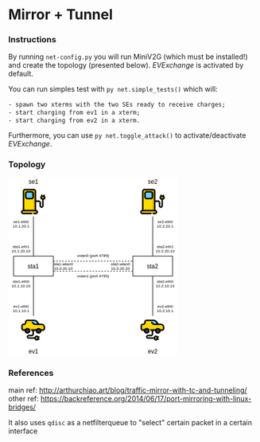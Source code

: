 # Mirror + Tunnel

### Instructions

By running `net-config.py` you will run MiniV2G (which must be installed!) and create the topology (presented below). *EVExchange* is activated by default.

You can run simples test with `py net.simple_tests()` which will:
	
	- spawn two xterms with the two SEs ready to receive charges;
	- start charging from ev1 in a xterm;
	- start charging from ev2 in a xterm.

Furthermore, you can use `py net.toggle_attack()` to activate/deactivate *EVExchange*.


### Topology
![topology](https://github.com/donadelden/EVExchange/blob/main/pics/wifi-topology.png?raw=true)


### References

main ref: http://arthurchiao.art/blog/traffic-mirror-with-tc-and-tunneling/
other ref: https://backreference.org/2014/06/17/port-mirroring-with-linux-bridges/

 It also uses `qdisc` as a netfilterqueue to "select" certain packet in a certain interface
